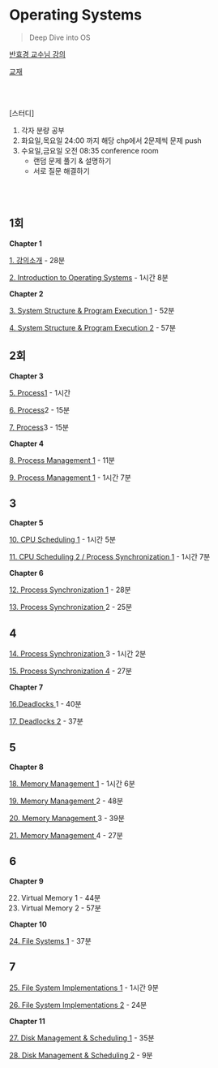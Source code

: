 # Operating Systems

> Deep Dive into OS 

[반효경 교수님 강의](http://www.kocw.net/home/search/kemView.do?kemId=1046323)

[교재](https://www.yes24.com/Product/Goods/90124877)

<br>

<br>

[스터디]

1. 각자 분량 공부
2. 화요일,목요일 24:00 까지 해당 chp에서 2문제씩 문제 push
3. 수요일,금요일 오전 08:35 conference room
   - 랜덤 문제 풀기 & 설명하기
   - 서로 질문 해결하기

<br>

<br>

## 1회

> 

**Chapter 1**

[1. 강의소개](https://core.ewha.ac.kr/assets/publish/C0101020140305142403394515) - 28분

[2. Introduction to Operating Systems](https://core.ewha.ac.kr/assets/publish/C0101020140307151724641842) - 1시간 8분

**Chapter 2**

[3. System Structure & Program Execution 1](https://core.ewha.ac.kr/assets/publish/C0101020140311132925816476) - 52분

[4. System Structure & Program Execution 2](https://core.ewha.ac.kr/assets/publish/C0101020140314151238067290) - 57분



## 2회

**Chapter 3**

[5. Process1](https://core.ewha.ac.kr/assets/publish/C0101020140318134023355997) - 1시간

[6. Process](https://core.ewha.ac.kr/assets/publish/C0101020140318134023355997)2 - 15분

[7. Process](https://core.ewha.ac.kr/assets/publish/C0101020140318134023355997)3 - 15분

**Chapter 4**

[8. Process Management 1](https://core.ewha.ac.kr/assets/publish/C0101020140321144554159683) - 11분

[9. Process Management 1](https://core.ewha.ac.kr/assets/publish/C0101020140321144554159683) - 1시간 7분

## 3

**Chapter 5**

[10. CPU Scheduling 1](https://core.ewha.ac.kr/assets/publish/C0101020140328151311578473) - 1시간 5분

[11. CPU Scheduling 2 / Process Synchronization 1](https://core.ewha.ac.kr/assets/publish/C0101020140401134252676046) - 1시간 7분

**Chapter 6**

[12. Process Synchronization 1](https://core.ewha.ac.kr/assets/publish/C0101020140404144354492628) - 28분

[13. Process Synchronization ](https://core.ewha.ac.kr/assets/publish/C0101020140404151340260748)2 - 25분

## 4

[14. Process Synchronization ](https://core.ewha.ac.kr/assets/publish/C0101020140404151340260748)3 - 1시간 2분

[15. Process Synchronization 4](https://core.ewha.ac.kr/assets/publish/C0101020140411143154161543) - 27분

**Chapter 7**

[16.Deadlocks ](https://core.ewha.ac.kr/assets/publish/C0101020140415131030840772)1 - 40분

[17. Deadlocks 2](https://core.ewha.ac.kr/assets/publish/C0101020140415131030840772) - 37분

## 5

**Chapter 8**

[18. Memory Management 1](https://core.ewha.ac.kr/assets/publish/C0101020140425151219100144) - 1시간 6분

[19. Memory Management ](https://core.ewha.ac.kr/assets/publish/C0101020140425151219100144)2 - 48분

[20. Memory Management ](https://core.ewha.ac.kr/assets/publish/C0101020140425151219100144)3 - 39분

[21. Memory Management ](https://core.ewha.ac.kr/assets/publish/C0101020140425151219100144)4 - 27분



## 6

**Chapter 9**

22. Virtual Memory 1 - 44분
23. Virtual Memory 2 - 57분

**Chapter 10**

[24. File Systems 1](https://core.ewha.ac.kr/assets/publish/C0101020140516150939191200) - 37분



## 7

[25. File System Implementations 1](https://core.ewha.ac.kr/assets/publish/C0101020140520134614002164) - 1시간 9분

[26. File System Implementations 2](https://core.ewha.ac.kr/assets/publish/C0101020140523142954456205) - 24분

**Chapter 11**

[27. Disk Management & Scheduling 1](https://core.ewha.ac.kr/assets/publish/C0101020140523151255773807) - 35분

[28. Disk Management & Scheduling 2](https://core.ewha.ac.kr/assets/publish/C0101020140527124647396004) - 9분

